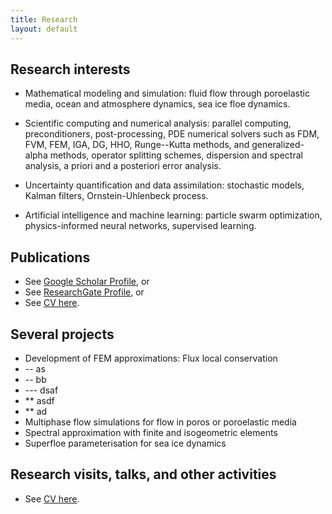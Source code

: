 ```yaml
---
title: Research
layout: default
---
```


## Research interests
- Mathematical modeling and simulation: fluid flow through poroelastic media, ocean and atmosphere dynamics, sea ice floe dynamics.

- Scientific computing and numerical analysis: parallel computing, preconditioners, post-processing, PDE numerical solvers such as FDM, FVM, FEM, IGA, DG, HHO, Runge--Kutta methods, and generalized-alpha methods, operator splitting schemes, dispersion and spectral analysis, a priori and a posteriori error analysis.

- Uncertainty quantification and data assimilation: stochastic models, Kalman filters, Ornstein-Uhlenbeck process.

- Artificial intelligence and machine learning: particle swarm optimization, physics-informed neural networks, supervised learning.

## Publications 
- See [Google Scholar Profile](https://scholar.google.com/citations?user=PBGaQ44AAAAJ&hl=en), or
- See [ResearchGate Profile](https://www.researchgate.net/profile/Quanling-Deng), or
- See [CV here](https://quanlingdeng.github.io/deng.pdf).

## Several projects
- Development of FEM approximations: Flux local conservation 
- -- as
- -- bb
- --- dsaf
- ** asdf
- ** ad
- Multiphase flow simulations for flow in poros or poroelastic media
- Spectral approximation with finite and isogeometric elements
- Superfloe parameterisation for sea ice dynamics

## Research visits, talks, and other activities
- See [CV here](https://quanlingdeng.github.io/deng.pdf).

